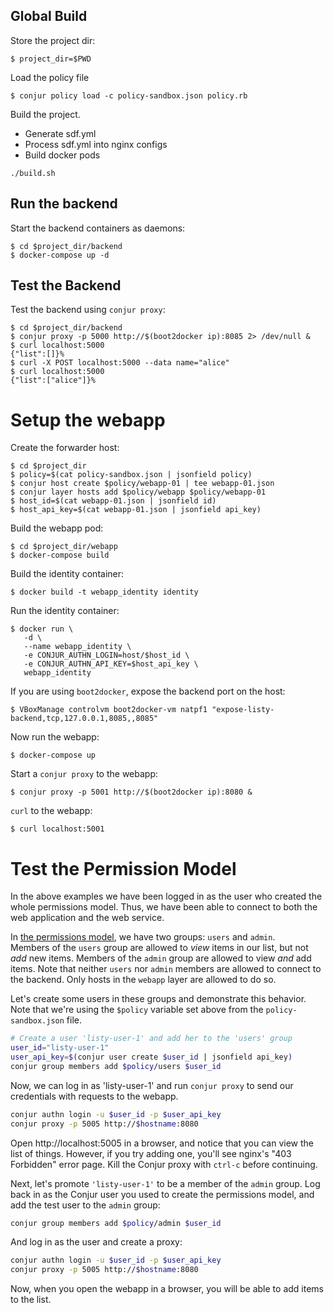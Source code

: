 
## Global Build

Store the project dir:

```
$ project_dir=$PWD
```

Load the policy file

```
$ conjur policy load -c policy-sandbox.json policy.rb
```

Build the project.

* Generate sdf.yml
* Process sdf.yml into nginx configs
* Build docker pods

```
./build.sh
```

## Run the backend

Start the backend containers as daemons:

```
$ cd $project_dir/backend
$ docker-compose up -d
```

## Test the Backend

Test the backend using `conjur proxy`:

```
$ cd $project_dir/backend
$ conjur proxy -p 5000 http://$(boot2docker ip):8085 2> /dev/null &
$ curl localhost:5000
{"list":[]}%                                                                    
$ curl -X POST localhost:5000 --data name="alice"
$ curl localhost:5000                            
{"list":["alice"]}%     
```


# Setup the webapp

Create the forwarder host:

```
$ cd $project_dir
$ policy=$(cat policy-sandbox.json | jsonfield policy)
$ conjur host create $policy/webapp-01 | tee webapp-01.json
$ conjur layer hosts add $policy/webapp $policy/webapp-01
$ host_id=$(cat webapp-01.json | jsonfield id)
$ host_api_key=$(cat webapp-01.json | jsonfield api_key)
```

Build the webapp pod:

```
$ cd $project_dir/webapp
$ docker-compose build
```

Build the identity container:

```
$ docker build -t webapp_identity identity
```

Run the identity container:

```
$ docker run \                                                 
   -d \       
   --name webapp_identity \
   -e CONJUR_AUTHN_LOGIN=host/$host_id \
   -e CONJUR_AUTHN_API_KEY=$host_api_key \
   webapp_identity
```

If you are using `boot2docker`, expose the backend port on the host:

```
$ VBoxManage controlvm boot2docker-vm natpf1 "expose-listy-backend,tcp,127.0.0.1,8085,,8085"
```

Now run the webapp:

```
$ docker-compose up
```

Start a `conjur proxy` to the webapp:

```
$ conjur proxy -p 5001 http://$(boot2docker ip):8080 &
```

`curl` to the webapp:

```
$ curl localhost:5001
```

# Test the Permission Model

In the above examples we have been logged in as the user who created
the whole permissions model.  Thus, we have been able to connect to 
both the web application and the web service.  

In [the permissions model](https://github.com/conjurinc/sdf-gen/blob/master/examples/listy/policy.rb), 
we have two groups: `users` and `admin`.  
Members of the `users` group are allowed to *view* items in our list, but
not *add* new items.  Members of the `admin` group are allowed to view *and*
add items.  Note that neither `users` nor `admin` members are allowed to connect
to the backend.  Only hosts in the `webapp` layer are allowed to do so.

Let's create some users in these groups and demonstrate this behavior.  Note
that we're using the `$policy` variable set above from the `policy-sandbox.json`
file.

```bash
# Create a user 'listy-user-1' and add her to the 'users' group
user_id="listy-user-1"
user_api_key=$(conjur user create $user_id | jsonfield api_key)
conjur group members add $policy/users $user_id
```

Now, we can log in as 'listy-user-1' and run `conjur proxy` to 
send our credentials with requests to the webapp.

```bash
conjur authn login -u $user_id -p $user_api_key
conjur proxy -p 5005 http://$hostname:8080
```

Open http://localhost:5005 in a browser, and notice that you can 
view the list of things.  However, if you try adding one, you'll
see nginx's "403 Forbidden" error page.  Kill the Conjur proxy with 
`ctrl-c` before continuing.

Next, let's promote `'listy-user-1'` to be a member of the `admin`
group.  Log back in as the Conjur user you used to create the permissions 
model, and add the test user to the `admin` group:

```bash
conjur group members add $policy/admin $user_id
```


And log in as the user and create a proxy:

```bash
conjur authn login -u $user_id -p $user_api_key
conjur proxy -p 5005 http://$hostname:8080
```

Now, when you open the webapp in a browser, you will be able to 
add items to the list.


